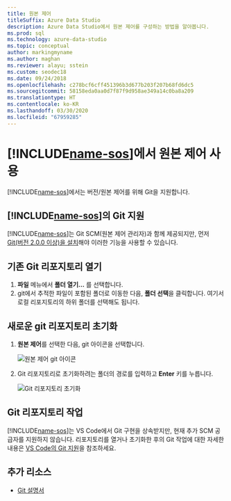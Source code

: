 ```yaml
---
title: 원본 제어
titleSuffix: Azure Data Studio
description: Azure Data Studio에서 원본 제어를 구성하는 방법을 알아봅니다.
ms.prod: sql
ms.technology: azure-data-studio
ms.topic: conceptual
author: markingmyname
ms.author: maghan
ms.reviewer: alayu; sstein
ms.custom: seodec18
ms.date: 09/24/2018
ms.openlocfilehash: c278bcf6cff451396b3d677b203f207b68fd6dc5
ms.sourcegitcommit: 58158eda0aa0d7f87f9d958ae349a14c0ba8a209
ms.translationtype: HT
ms.contentlocale: ko-KR
ms.lasthandoff: 03/30/2020
ms.locfileid: "67959285"
---
```

#  <a name="using-source-control-in-name-sos"></a>[!INCLUDE[name-sos](../includes/name-sos-short.md)]에서 원본 제어 사용

[!INCLUDE[name-sos](../includes/name-sos-short.md)]에서는 버전/원본 제어를 위해 Git을 지원합니다.


## <a name="git-support-in-name-sos"></a>[!INCLUDE[name-sos](../includes/name-sos-short.md)]의 Git 지원

[!INCLUDE[name-sos](../includes/name-sos-short.md)]는 Git SCM(원본 제어 관리자)과 함께 제공되지만, 먼저 [Git(버전 2.0.0 이상)을 설치](https://git-scm.com/download)해야 이러한 기능을 사용할 수 있습니다. 



## <a name="open-an-existing-git-repository"></a>기존 Git 리포지토리 열기

1. **파일** 메뉴에서 **폴더 열기...** 를 선택합니다.
2. git에서 추적한 파일이 포함된 폴더로 이동한 다음, **폴더 선택**을 클릭합니다. 여기서 로컬 리포지토리의 하위 폴더를 선택해도 됩니다.


## <a name="initialize-a-new-git-repository"></a>새로운 git 리포지토리 초기화

1. **원본 제어**를 선택한 다음, git 아이콘을 선택합니다.

   ![원본 제어 git 아이콘](media/source-control/source-control.png)

1. Git 리포지토리로 초기화하려는 폴더의 경로를 입력하고 **Enter** 키를 누릅니다.

   ![Git 리포지토리 초기화](media/source-control/initialize-git-repository.png)

## <a name="working-with-git-repositories"></a>Git 리포지토리 작업

[!INCLUDE[name-sos](../includes/name-sos-short.md)]는 VS Code에서 Git 구현을 상속받지만, 현재 추가 SCM 공급자를 지원하지 않습니다. 리포지토리를 열거나 초기화한 후의 Git 작업에 대한 자세한 내용은 [VS Code의 Git 지원](https://code.visualstudio.com/docs/editor/versioncontrol#_git-support)을 참조하세요.


## <a name="additional-resources"></a>추가 리소스
- [Git 설명서](https://git-scm.com/documentation)
